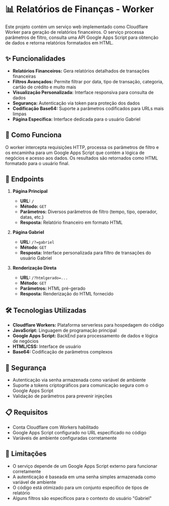 # 📊 Relatórios de Finanças - Worker

Este projeto contém um serviço web implementado como Cloudflare Worker para geração de relatórios financeiros. O serviço processa parâmetros de filtro, consulta uma API Google Apps Script para obtenção de dados e retorna relatórios formatados em HTML.

## ✨ Funcionalidades

- **Relatórios Financeiros:** Gera relatórios detalhados de transações financeiras
- **Filtros Avançados:** Permite filtrar por data, tipo de transação, categoria, cartão de crédito e muito mais
- **Visualização Personalizada:** Interface responsiva para consulta de dados
- **Segurança:** Autenticação via token para proteção dos dados
- **Codificação Base64:** Suporte a parâmetros codificados para URLs mais limpas
- **Página Específica:** Interface dedicada para o usuário Gabriel

## 🔄 Como Funciona

O worker intercepta requisições HTTP, processa os parâmetros de filtro e os encaminha para um Google Apps Script que contém a lógica de negócios e acesso aos dados. Os resultados são retornados como HTML formatado para o usuário final.

## 🔌 Endpoints

1. **Página Principal**
   - **URL:** `/`
   - **Método:** `GET`
   - **Parâmetros:** Diversos parâmetros de filtro (tempo, tipo, operador, datas, etc.)
   - **Resposta:** Relatório financeiro em formato HTML

2. **Página Gabriel**
   - **URL:** `/?=gabriel`
   - **Método:** `GET`
   - **Resposta:** Interface personalizada para filtro de transações do usuário Gabriel

3. **Renderização Direta**
   - **URL:** `/?htmlgerado=...`
   - **Método:** `GET` 
   - **Parâmetros:** HTML pré-gerado
   - **Resposta:** Renderização do HTML fornecido

## 🛠️ Tecnologias Utilizadas

- **Cloudflare Workers:** Plataforma serverless para hospedagem do código
- **JavaScript:** Linguagem de programação principal
- **Google Apps Script:** BackEnd para processamento de dados e lógica de negócios
- **HTML/CSS:** Interface de usuário
- **Base64:** Codificação de parâmetros complexos

## 🔐 Segurança

- Autenticação via senha armazenada como variável de ambiente
- Suporte a tokens criptográficos para comunicação segura com o Google Apps Script
- Validação de parâmetros para prevenir injeções

## 📋 Requisitos

- Conta Cloudflare com Workers habilitado
- Google Apps Script configurado no URL especificado no código
- Variáveis de ambiente configuradas corretamente

## 🚨 Limitações

- O serviço depende de um Google Apps Script externo para funcionar corretamente
- A autenticação é baseada em uma senha simples armazenada como variável de ambiente
- O código está otimizado para um conjunto específico de tipos de relatório
- Alguns filtros são específicos para o contexto do usuário "Gabriel"
